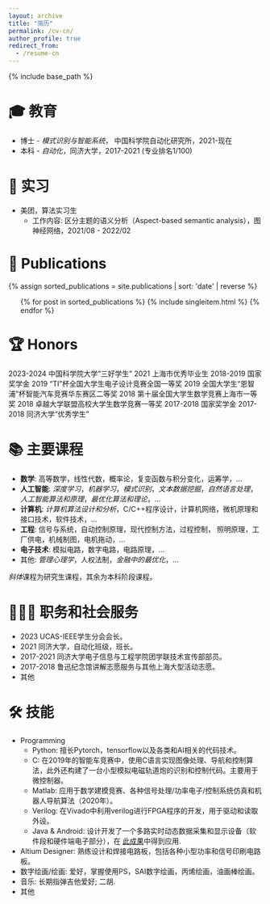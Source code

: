 ```yaml
---
layout: archive
title: "简历"
permalink: /cv-cn/
author_profile: true
redirect_from:
  - /resume-cn
---
```


{% include base_path %}


🎓 教育
======
* 博士 - *模式识别与智能系统*， 中国科学院自动化研究所，2021-现在
* 本科 - *自动化*，同济大学，2017-2021 (专业排名1/100)

💼 实习
======
* 美团，算法实习生
  - 工作内容: 区分主题的语义分析（Aspect-based semantic analysis），图神经网络，2021/08 - 2022/02


📄 Publications
======
{% assign sorted_publications = site.publications | sort: 'date' | reverse %}  
<ul>  
    {% for post in sorted_publications %}  
    {% include singleitem.html %}
    {% endfor %}  
</ul>  

🏆 Honors
======
2023-2024 中国科学院大学“三好学生”
2021 上海市优秀毕业生
2018-2019 国家奖学金
2019 “TI”杯全国大学生电子设计竞赛全国一等奖
2019 全国大学生“恩智浦”杯智能汽车竞赛华东赛区二等奖
2018 第十届全国大学生数学竞赛上海市一等奖
2018 卓越大学联盟高校大学生数学竞赛一等奖
2017-2018 国家奖学金
2017-2018 同济大学“优秀学生”

📚 主要课程
======
- **数学**: 高等数学，线性代数，概率论，复变函数与积分变化，运筹学，...
- **人工智能**: *深度学习*，*机器学习*，*模式识别*，*文本数据挖掘*，*自然语言处理*，*人工智能算法和原理*，*最优化算法和理论*，...
- **计算机**: *计算机算法设计和分析*，C/C++程序设计，计算机网络，微机原理和接口技术，软件技术，...
- **工程**: 信号与系统，自动控制原理，现代控制方法，过程控制， 照明原理，工厂供电，机械制图，电机拖动，...
- **电子技术**: 模拟电路，数字电路，电路原理，...
- 其他: *管理心理学*，人权法制，*金融中的最优化*，...

*斜体*课程为研究生课程，其余为本科阶段课程。


🧑‍🤝‍🧑 职务和社会服务
======
* 2023 UCAS-IEEE学生分会会长。
* 2021 同济大学，自动化班级，班长。
* 2017-2021 同济大学电子信息与工程学院团学联技术宣传部部员。
* 2017-2018 鲁迅纪念馆讲解志愿服务与其他上海大型活动志愿。
* 其他


🛠️ 技能
======
* Programming
  * Python: 擅长Pytorch，tensorflow以及各类和AI相关的代码技术。
  * C: 在2019年的智能车竞赛中，使用C语言实现图像处理、导航和控制算法，此外还构建了一台小型模拟电磁轨道炮的识别和控制代码。主要用于微控制器。
  * Matlab: 应用于数学建模竞赛、各种信号处理/功率电子/控制系统仿真和机器人导航算法（2020年）。
  * Verilog: 在Vivado中利用verilog进行FPGA程序的开发，用于驱动和读取外设。
  * Java & Android: 设计开发了一个多路实时动态数据采集和显示设备（软件段和硬件端电子部分），在 [此成果](https://onlinelibrary.wiley.com/doi/full/10.1002/smll.202309785)中得到应用.
* Altium Designer: 熟练设计和焊接电路板，包括各种小型功率和信号印刷电路板。
* 数字绘画/绘画: 爱好，掌握使用PS，SAI数字绘画，丙烯绘画，油画棒绘画。
* 音乐: 长期指弹吉他爱好; 二胡.
* 其他

<!-- Talks
======
  <ul>{% for post in site.talks reversed %}
    {% include archive-single-talk-cv.html  %}
  {% endfor %}</ul> -->

<!-- Teaching
======
  <ul>{% for post in site.teaching reversed %}
    {% include archive-single-cv.html %}
  {% endfor %}</ul> -->
